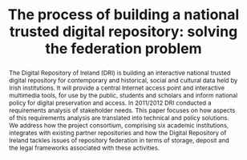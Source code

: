 ---
abstract: "The Digital Repository of Ireland (DRI) is building an interactive national
  trusted digital repository for contemporary and historical, social and cultural
  data held by Irish institutions. It will provide a central Internet access point
  and interactive multimedia tools, for use by the public, students and scholars and
  inform national policy for digital preservation and access. In 2011/2012 DRI conducted
  a requirements analysis of stakeholder needs. This paper focuses on how aspects
  of this requirements analysis are translated into technical and policy solutions.
  We address how the project consortium, comprising six academic institutions, integrates
  with existing partner repositories and how the Digital Repository of Ireland tackles
  issues of repository federation in terms of storage, deposit and the legal frameworks
  associated with these activities. \n "
creators:
- Webb, Sharon
- O’Carroll, Aileen
date: null
document_url: https://services.phaidra.univie.ac.at/api/object/o:378124/download
grand_parent: iPRES
institutions: []
keywords:
- requirements
- policy
- storage
- deposit
- user roles
- use case
- legal frameworks
landing_page_url: https://phaidra.univie.ac.at/o:378124
language: eng
layout: publication
license: CC BY-NC-SA 3.0 AT
notes_url: null
parent: iPRES 2014
publication_type: paper
size: 57999
slides_url: null
source_name: iPRES
stream_url: null
title: 'The process of building a national trusted digital repository: solving the
  federation problem'
year: 2014
---